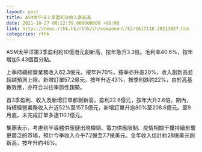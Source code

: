 ```yaml
---
layout: post
title: ASM太平洋上季盈利及收入創新高
date: 2021-10-27 08:22:39.000000000 +08:00
link: https://news.rthk.hk/rthk/ch/component/k2/1617118-20211027.htm
categories: rthk
---
```


ASM太平洋第3季盈利約10億港元創新高，按年急升3.3倍。毛利率40.6%，按年增加5.43個百分點。

上季持續經營業務收入62.3億元，按年升70%，按季亦升逾20%，收入創新高並超越預測上限。新增訂單57.2億元，按年升近43%，按季則跌約22%，由於高基數效應，亦符合以往季節性趨勢。

首3季盈利、收入及新增訂單都創新高，盈利22.6億元，按年大升2.6倍。期內，持續經營業務收入升近52%至157.5億元，新增訂單升逾80%至208.6億元。至9月底，未完成訂單多達110.1億元。

集團表示，考慮到半導體供應鏈出現樽頸、電力供應限制、疫情相關干擾持續影響更廣泛的市場，預計今季收入介乎7.2億至7.7億美元。全年收入估計約28億美元創新高，按年升約46%。

